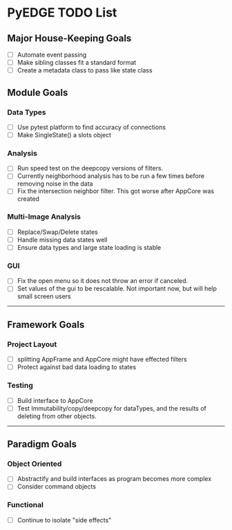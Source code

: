 # PyEDGE TODO List

## Major House-Keeping Goals
- [ ] Automate event passing
- [ ] Make sibling classes fit a standard format
- [ ] Create a metadata class to pass like state class

## Module Goals
### Data Types
- [ ] Use pytest platform to find accuracy of connections
- [ ] Make SingleState() a slots object

### Analysis
- [ ] Run speed test on the deepcopy versions of filters.
- [ ] Currently neighborhood analysis has to be run a few times before removing noise in the data
- [ ] Fix the intersection neighbor filter. This got worse after AppCore was created

### Multi-Image Analysis
- [ ] Replace/Swap/Delete states
- [ ] Handle missing data states well
- [ ] Ensure data types and large state loading is stable

### GUI
- [ ] Fix the open menu so it does not throw an error if canceled.
- [ ] Set values of the gui to be rescalable. Not important now, but will help small screen users

- - -

## Framework Goals
### Project Layout
- [ ] splitting AppFrame and AppCore might have effected filters
- [ ] Protect against bad data loading to states

### Testing
- [ ] Build interface to AppCore
- [ ] Test Immutability/copy/deepcopy for dataTypes, and the results of deleting from other objects.

- - -

## Paradigm Goals
### Object Oriented
- [ ] Abstractify and build interfaces as program becomes more complex
- [ ] Consider command objects

### Functional
- [ ] Continue to isolate "side effects"